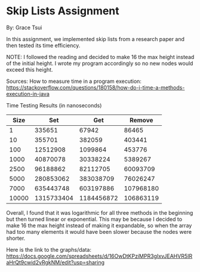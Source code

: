Skip Lists Assignment
=====================
By: Grace Tsui

In this assignment, we implemented skip lists from a research paper and then tested its time efficiency.

NOTE: I followed the reading and decided to make 16 the max height instead of the initial height. I wrote my program accordingly so no new nodes would exceed this height. 

Sources:
How to measure time in a program execution:
https://stackoverflow.com/questions/180158/how-do-i-time-a-methods-execution-in-java


Time Testing Results (in nanoseconds)

| Size    | Set       | Get       | Remove  |
| --------|-----------|-----------|---------|
|1	      |335651	    |67942	    |86465    |
|10	      |355701	    |382059	    |403441   |
|100	    |12512908	  |1099864	  |453776   |
|1000	    |40870078	  |30338224	  |5389267  |
|2500	    |96188862	  |82112705	  |60093709 |
|5000	    |280853062	|383038709	|76026247 |
|7000	    |635443748	|603197886	|107968180|
|10000	  |1315733404	|1184456872	|106863119|


Overall, I found that it was logarithmic for all three methods in the beginning but then turned linear or exponential. This may be because I decided to make 16 the max height instead of making it expandable, so when the array had too many elements it would have been slower because the nodes were shorter. 


Here is the link to the graphs/data:
https://docs.google.com/spreadsheets/d/16OwDtKPziMPR3gIxvJEAHVR5IRaHrQt9cwid2vRgkNM/edit?usp=sharing
